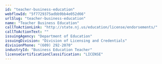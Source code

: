 ```yaml
---
id: "teacher-business-education"
webflowId: "5f7729375adbb9bb4e052d66"
urlSlug: "teacher-business-education"
name: "Teacher Business Education"
callToActionLink: "http://state.nj.us/education/license/endorsements/"
callToActionText: ""
issuingAgency: "Department of Education"
issuingDivision: "Division of Licensing and Credentials"
divisionPhone: "(609) 292-2070"
industryId: "Business Education Teacher"
licenseCertificationClassification: "LICENSE"
---
```

